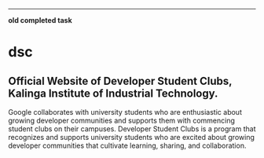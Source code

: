 


____________________________________________________________________________________________________________________________________

__old completed task__

# dsc

## Official Website of Developer Student Clubs, Kalinga Institute of Industrial Technology.

Google collaborates with university students who are enthusiastic about growing developer communities and supports them with commencing student clubs on their campuses. Developer Student Clubs is a program that recognizes and supports university students who are excited about growing developer communities that cultivate learning, sharing, and collaboration.
